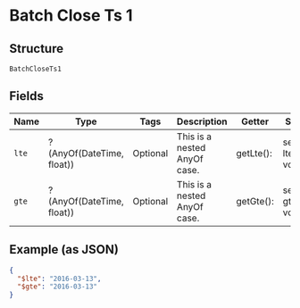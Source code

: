 
# Batch Close Ts 1

## Structure

`BatchCloseTs1`

## Fields

| Name | Type | Tags | Description | Getter | Setter |
|  --- | --- | --- | --- | --- | --- |
| `lte` | ?(AnyOf(DateTime, float)) | Optional | This is a nested AnyOf case. | getLte(): | setLte( lte): void |
| `gte` | ?(AnyOf(DateTime, float)) | Optional | This is a nested AnyOf case. | getGte(): | setGte( gte): void |

## Example (as JSON)

```json
{
  "$lte": "2016-03-13",
  "$gte": "2016-03-13"
}
```

